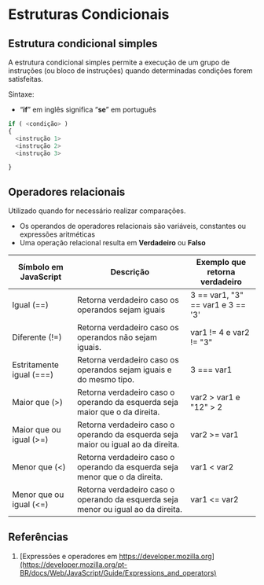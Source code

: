 # Estruturas Condicionais

## Estrutura condicional simples
A estrutura condicional simples permite a execução de um grupo de instruções (ou bloco de instruções) quando determinadas condições forem satisfeitas.

Sintaxe: 
* “**if**” em inglês significa “**se**” em português
```javascript
if ( <condição> ) 
{
  <instrução 1>
  <instrução 2>
  <instrução 3>

}
```

## Operadores relacionais
Utilizado quando for necessário realizar comparações. 
* Os operandos de operadores relacionais são variáveis, constantes ou expressões aritméticas
* Uma operação relacional resulta em **Verdadeiro** ou **Falso**

Símbolo em JavaScript | Descrição | Exemplo que retorna verdadeiro 
----------------------|-----------|----------
Igual (==) | Retorna verdadeiro caso os operandos sejam iguais | 3 == var1, "3" == var1 e 3 == '3' 
Diferente  (!=) | 	Retorna verdadeiro caso os operandos não sejam iguais. | var1 != 4 e var2 != "3"
Estritamente igual (===) | Retorna verdadeiro caso os operandos sejam iguais e do mesmo tipo. |	3 === var1 
Maior que (>) | Retorna verdadeiro caso o operando da esquerda seja maior que o da direita. | var2 > var1 e "12" > 2
Maior que ou igual (>=) | Retorna verdadeiro caso o operando da esquerda seja maior ou igual ao da direita. |  var2 >= var1
Menor que (<) | Retorna verdadeiro caso o operando da esquerda seja menor que o da direita. | var1 < var2
Menor que ou igual (<=) | 	Retorna verdadeiro caso o operando da esquerda seja menor ou igual ao da direita. | var1 <= var2

## Referências
1. [Expressões e operadores em  https://developer.mozilla.org](https://developer.mozilla.org/pt-BR/docs/Web/JavaScript/Guide/Expressions_and_operators) 
